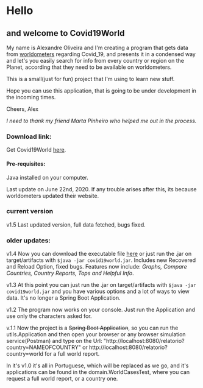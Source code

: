 # Hello 
## and welcome to Covid19World

My name is Alexandre Oliveira and I'm creating a program that gets data from [worldometers](www.worldometers.info)
regarding Covid_19, and presents it in a condensed way and let's you easily search for info from every 
country or region on the Planet, according that they need to be available on worldometers.
 
This is a small(just for fun) project that I'm using to learn new stuff. 

Hope you can use this application, that is going to be under development in the incoming times.

Cheers, 
Alex

*I need to thank my friend Marta Pinheiro who helped me out in the process.*

### Download link:
Get Covid19World [here](https://mega.nz/file/Nrw3yL7K#lJdd0l9akoiZaFjIf_wT5WH16rhrRl-6ca4TJVdjd6E).

#### Pre-requisites: 
Java installed on your computer.

Last update on June 22nd, 2020. If any trouble arises after this, its because worldometers updated their website.

### current version

v1.5 Last updated version, full data fetched, bugs fixed.

### older updates:

v1.4 Now you can download the executable file [here](https://mega.nz/file/Nrw3yL7K#lJdd0l9akoiZaFjIf_wT5WH16rhrRl-6ca4TJVdjd6E) or just run the .jar on target/artifacts with `$java -jar covid19world.jar`. 
Includes new Recovered and Reload Option, fixed bugs.
Features now include: *Graphs, Compare Countries, Country Reports, Tops and Helpful Info*.

v1.3 At this point you can just run the .jar on target/artifacts with `$java -jar covid19world.jar` and you have 
various options and a lot of ways to view data. It's no longer a Spring Boot Application.

v1.2
The program now works on your console. Just run the Application and use only the characters asked for.

v.1.1
Now the project is a ~~Spring Boot Application~~, so you can run the utils.Application and then open your browser
or any browser simulation service(Postman) and type on the Url: 
"http://localhost:8080/relatorio?country=NAMEOFCOUNTRY" or http://localhost:8080/relatorio?country=world for a full world
report.

In it's v1.0 it's all in Portuguese, which will be replaced as we go, and it's applications can be found
in the domain.WorldCasesTest, where you can request a full world report, or a country one. 

